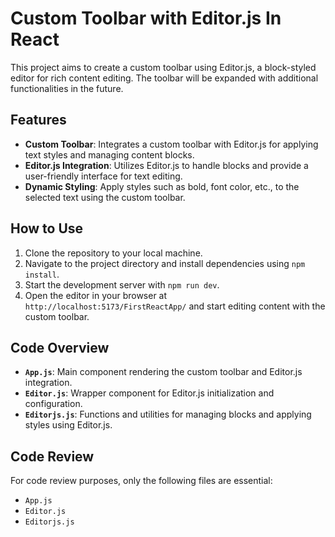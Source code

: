 # Custom Toolbar with Editor.js In React 

This project aims to create a custom toolbar using Editor.js, a block-styled editor for rich content editing. The toolbar will be expanded with additional functionalities in the future.

## Features

- **Custom Toolbar**: Integrates a custom toolbar with Editor.js for applying text styles and managing content blocks.
- **Editor.js Integration**: Utilizes Editor.js to handle blocks and provide a user-friendly interface for text editing.
- **Dynamic Styling**: Apply styles such as bold, font color, etc., to the selected text using the custom toolbar.

## How to Use

1. Clone the repository to your local machine.
2. Navigate to the project directory and install dependencies using `npm install`.
3. Start the development server with `npm run dev`.
4. Open the editor in your browser at `http://localhost:5173/FirstReactApp/` and start editing content with the custom toolbar.

## Code Overview

- **`App.js`**: Main component rendering the custom toolbar and Editor.js integration.
- **`Editor.js`**: Wrapper component for Editor.js initialization and configuration.
- **`Editorjs.js`**: Functions and utilities for managing blocks and applying styles using Editor.js.

## Code Review

For code review purposes, only the following files are essential:
- `App.js`
- `Editor.js`
- `Editorjs.js`
